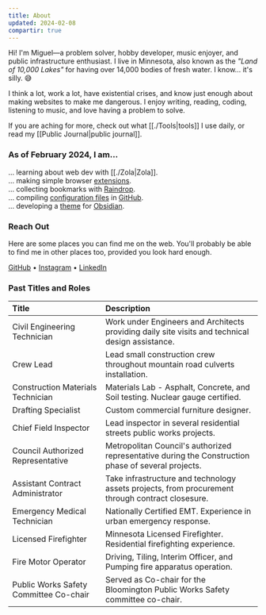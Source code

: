 ```yaml
---
title: About
updated: 2024-02-08
compartir: true
---
```


Hi! I'm Miguel—a problem solver, hobby developer, music enjoyer, and public infrastructure enthusiast. I live in Minnesota, also known as the _"Land of 10,000 Lakes"_ for having over 14,000 bodies of fresh water. I know… it's silly. 😅

I think a lot, work a lot, have existential crises, and know just enough about making websites to make me dangerous. I enjoy writing, reading, coding, listening to music, and love having a problem to solve.

If you are aching for more, check out what [[./Tools|tools]] I use daily, or read my [[Public Journal|public journal]].

### As of February 2024, I am…

… learning about web dev with [[./Zola|Zola]].  
… making simple browser [extensions](https://addons.mozilla.org/en-US/firefox/user/17772574/).  
… collecting bookmarks with [Raindrop](https://raindrop.io/SemanticData).  
… compiling [configuration files](https://github.com/semanticdata/dotfiles) in [GitHub](https://github.com/).  
… developing a [theme](https://github.com/semanticdata/obsidian-sample-theme) for [Obsidian](https://obsidian.md/).

### Reach Out

Here are some places you can find me on the web. You'll probably be able to find me in other places too, provided you look hard enough.

[GitHub](https://github.com/semanticdata/) • [Instagram](https://instagram.com/miguelapv) • [LinkedIn](https://www.linkedin.com/in/miguelpimentel29/)

### Past Titles and Roles

| Title | Description |
| :-- | :-- |
| Civil Engineering Technician | Work under Engineers and Architects providing daily site visits and technical design assistance. |
| Crew Lead | Lead small construction crew throughout mountain road culverts installation. |
| Construction Materials Technician | Materials Lab - Asphalt, Concrete, and Soil testing. Nuclear gauge certified. |
| Drafting Specialist | Custom commercial furniture designer. |
| Chief Field Inspector | Lead inspector in several residential streets public works projects. |
| Council Authorized Representative | Metropolitan Council's authorized representative during the Construction phase of several projects. |
| Assistant Contract Administrator | Take infrastructure and technology assets projects, from procurement through contract closesure. |
| Emergency Medical Technician | Nationally Certified EMT. Experience in urban emergency response. |
| Licensed Firefighter | Minnesota Licensed Firefighter. Residential firefighting experience. |
| Fire Motor Operator | Driving, Tiling, Interim Officer, and Pumping fire apparatus operation. |
| Public Works Safety Committee Co-chair | Served as Co-chair for the Bloomington Public Works Safety committee co-chair. |

